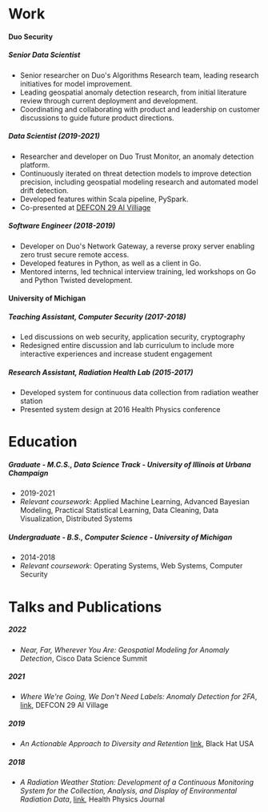 # Work
#### Duo Security
##### Senior Data Scientist
* Senior researcher on Duo's Algorithms Research team, leading research initiatives for model improvement.
* Leading geospatial anomaly detection research, from initial literature review through current deployment and development.
* Coordinating and collaborating with product and leadership on customer discussions to guide future product directions.

##### Data Scientist (2019-2021)
* Researcher and developer on Duo Trust Monitor, an anomaly detection platform.
* Continuously iterated on threat detection models to improve detection precision, including geospatial modeling research and automated model drift detection.
* Developed features within Scala pipeline, PySpark.
* Co-presented at [DEFCON 29 AI Villiage](https://youtu.be/Kh9cKJGA5DM)
 
##### Software Engineer (2018-2019)
* Developer on Duo's Network Gateway, a reverse proxy server enabling zero trust secure remote access.
* Developed features in Python, as well as a client in Go. 
* Mentored interns, led technical interview training, led workshops on Go and Python Twisted development.

#### University of Michigan
##### Teaching Assistant, Computer Security (2017-2018)
* Led discussions on web security, application security, cryptography
* Redesigned entire discussion and lab curriculum to include more interactive experiences and increase student engagement

##### Research Assistant, Radiation Health Lab (2015-2017)
* Developed system for continuous data collection from radiation weather station
* Presented system design at 2016 Health Physics conference

# Education
##### Graduate - M.C.S., Data Science Track - _University of Illinois at Urbana Champaign_
* 2019-2021
* _Relevant coursework_: Applied Machine Learning, Advanced Bayesian Modeling, Practical Statistical Learning, Data Cleaning, Data Visualization, Distributed Systems
##### Undergraduate - B.S., Computer Science - _University of Michigan_
* 2014-2018
* _Relevant coursework_: Operating Systems, Web Systems, Computer Security

# Talks and Publications
##### 2022 
* _Near, Far, Wherever You Are: Geospatial Modeling for Anomaly Detection_, Cisco Data Science Summit
##### 2021
* _Where We're Going, We Don't Need Labels: Anomaly Detection for 2FA_, [link](https://youtu.be/Kh9cKJGA5DM), DEFCON 29 AI Village
##### 2019
* _An Actionable Approach to Diversity and Retention_ [link](https://www.youtube.com/watch?v=Te5ICgG1M78), Black Hat USA
##### 2018
* _A Radiation Weather Station: Development of a Continuous Monitoring System for the Collection, Analysis, and Display of Environmental Radiation Data_, [link](https://pubmed.ncbi.nlm.nih.gov/30260849/), Health Physics Journal 

